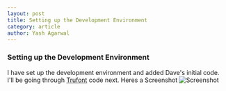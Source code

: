 ```yaml
---
layout: post
title: Setting up the Development Environment  
category: article
author: Yash Agarwal
---
```


### Setting up the Development Environment 
I have set up the development environment and added Dave's initial code. I'll be going through [Trufont](https://github.com/trufont/trufont/) code next. 
Heres a Screenshot ![Screenshot](https://raw.githubusercontent.com/sugarlabs/font-editor-activity/gh-pages/files/img/fonts.png)

